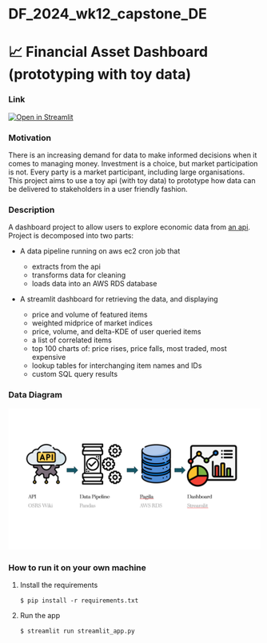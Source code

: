 # DF_2024_wk12_capstone_DE
# 📈 Financial Asset Dashboard (prototyping with toy data)

### Link

[![Open in Streamlit](https://static.streamlit.io/badges/streamlit_badge_black_white.svg)](https://rl-dfde-capstone-merge.streamlit.app/)

### Motivation

There is an increasing demand for data to make informed decisions when it comes to managing money. Investment is a choice, but market participation is not. Every party is a market participant, including large organisations. This project aims to use a toy api (with toy data) to prototype how data can be delivered to stakeholders in a user friendly fashion.

### Description

A dashboard project to allow users to explore economic data from [an api](https://oldschool.runescape.wiki/w/RuneScape:Real-time_Prices). Project is decomposed into two parts:

- A data pipeline running on aws ec2 cron job that

  - extracts from the api
  - transforms data for cleaning
  - loads data into an AWS RDS database

- A streamlit dashboard for retrieving the data, and displaying

  - price and volume of featured items
  - weighted midprice of market indices
  - price, volume, and delta-KDE of user queried items
  - a list of correlated items
  - top 100 charts of: price rises, price falls, most traded, most expensive
  - lookup tables for interchanging item names and IDs
  - custom SQL query results

### Data Diagram

![Data diagram](https://github.com/RichardLoProjects/DF_2024_wk12_capstone_DE/blob/main/data_diagram.png)

### How to run it on your own machine

1. Install the requirements

   ```
   $ pip install -r requirements.txt
   ```

2. Run the app

   ```
   $ streamlit run streamlit_app.py
   ```
